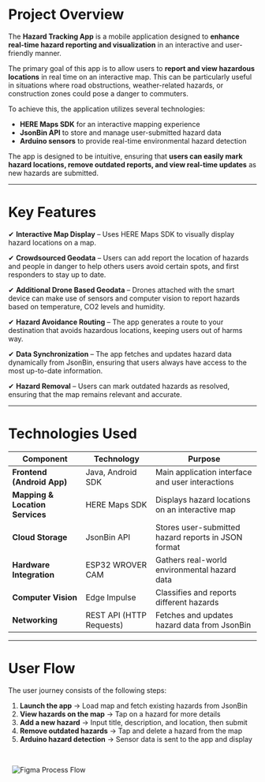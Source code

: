 # **Project Overview**  

The **Hazard Tracking App** is a mobile application designed to **enhance real-time hazard reporting and visualization** in an interactive and user-friendly manner.  

The primary goal of this app is to allow users to **report and view hazardous locations** in real time on an interactive map. This can be particularly useful in situations where road obstructions, weather-related hazards, or construction zones could pose a danger to commuters.  

To achieve this, the application utilizes several technologies:  
- **HERE Maps SDK** for an interactive mapping experience  
- **JsonBin API** to store and manage user-submitted hazard data  
- **Arduino sensors** to provide real-time environmental hazard detection  

The app is designed to be intuitive, ensuring that **users can easily mark hazard locations, remove outdated reports, and view real-time updates** as new hazards are submitted.  

---

# **Key Features**  

✔ **Interactive Map Display** – Uses HERE Maps SDK to visually display hazard locations on a map.  

✔ **Crowdsourced Geodata** – Users can add report the location of hazards and people in danger to help others users avoid certain spots, and first responders to stay up to date.

✔ **Additional Drone Based Geodata** – Drones attached with the smart device can make use of sensors and computer vision to report hazards based on temperature, CO2 levels and humidity.

✔ **Hazard Avoidance Routing** – The app generates a route to your destination that avoids hazardous locations, keeping users out of harms way.

✔ **Data Synchronization** – The app fetches and updates hazard data dynamically from JsonBin, ensuring that users always have access to the most up-to-date information.  

✔ **Hazard Removal** – Users can mark outdated hazards as resolved, ensuring that the map remains relevant and accurate.  

---

# **Technologies Used**  

| **Component**   | **Technology** | **Purpose** |
|---------------|--------------|------------|
| **Frontend (Android App)** | Java, Android SDK | Main application interface and user interactions |
| **Mapping & Location Services** | HERE Maps SDK | Displays hazard locations on an interactive map |
| **Cloud Storage** | JsonBin API | Stores user-submitted hazard reports in JSON format |
| **Hardware Integration** | ESP32 WROVER CAM | Gathers real-world environmental hazard data |
| **Computer Vision** | Edge Impulse | Classifies and reports different hazards  |
| **Networking** | REST API (HTTP Requests) | Fetches and updates hazard data from JsonBin |

---

# **User Flow**  
The user journey consists of the following steps:  
1. **Launch the app** → Load map and fetch existing hazards from JsonBin  
2. **View hazards on the map** → Tap on a hazard for more details  
3. **Add a new hazard** → Input title, description, and location, then submit  
4. **Remove outdated hazards** → Tap and delete a hazard from the map  
5. **Arduino hazard detection** → Sensor data is sent to the app and display

&nbsp;
   
&nbsp;
![Figma Process Flow](https://i.imgur.com/5u825va.jpeg)  

